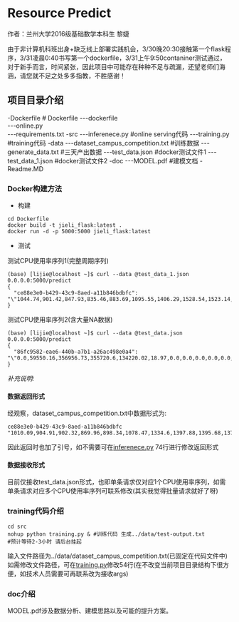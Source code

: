 # Resource Predict

作者：兰州大学2016级基础数学本科生 黎婕

由于非计算机科班出身+缺乏线上部署实践机会，3/30晚20:30接触第一个flask程序，3/31凌晨0:40书写第一个dockerfile，3/31上午9:50contaniner测试通过，对于新手而言，时间紧张，因此项目中可能存在种种不足与疏漏，还望老师们海涵，请您就不足之处多多指教，不胜感谢！

## 项目目录介绍

-Dockerfile # Dockerfile
---dockerfile  
---online.py  
---requirements.txt
-src
---inferenece.py #online serving代码
---training.py   #training代码 
-data
---dataset_campus_competition.txt  #训练数据
---generate_data.txt  #三天产出数据
---test_data.json #docker测试文件1
---test_data_1.json #docker测试文件2
-doc
---MODEL.pdf              #建模文档
-Readme.MD

### Docker构建方法

- 构建

``` shell
cd Dockerfile
docker build -t jieli_flask:latest .
docker run -d -p 5000:5000 jieli_flask:latest
```

- 测试

测试CPU使用率序列1(完整周期序列)
``` shell
(base) [lijie@localhost ~]$ curl --data @test_data_1.json 0.0.0.0:5000/predict
{
  "ce88e3e0-b429-43c9-8aed-a11b846bdbfc": "\"1044.74,901.42,847.93,835.46,883.69,1095.55,1406.29,1528.54,1523.14,1482.14,1479.58,1441.85,1456.65,1475.61,1455.95,1462.97,1474.3,1497.85,1521.95,1651.8,1796.04,1860.5,1654.35,1306.41,1038.63,895.3,841.81,829.34,877.57,1089.44,1400.17,1522.42,1517.03,1476.02,1473.46,1435.74,1450.54,1469.5,1449.83,1456.85,1468.18,1491.74,1515.83,1645.68,1789.92,1854.38,1648.23,1300.3,1032.51,889.18,835.69,823.23,871.45,1083.32,1394.05,1516.31,1510.91,1469.9,1467.34,1429.62,1444.42,1463.38,1443.71,1450.73,1462.06,1485.62,1509.72,1639.57,1783.81,1848.26,1642.12,1294.18\""
}

```

测试CPU使用率序列2(含大量NA数据)
``` shell
(base) [lijie@localhost ~]$ curl --data @test_data.json 0.0.0.0:5000/predict
{
  "86fc9582-eae6-440b-a7b1-a26ac498e0a4": "\"0.0,59550.16,356956.73,355720.6,134220.02,18.97,0.0,0.0,0.0,0.0,0.0,0.0,0.0,0.0,0.0,0.0,0.0,0.0,0.0,0.0,0.0,0.0,0.0,0.0,0.0,57893.32,347025.25,345823.52,130485.67,18.45,0.0,0.0,0.0,0.0,0.0,0.0,0.0,0.0,0.0,0.0,0.0,0.0,0.0,0.0,0.0,0.0,0.0,0.0,0.0,56282.58,337370.1,336201.8,126855.22,17.93,0.0,0.0,0.0,0.0,0.0,0.0,0.0,0.0,0.0,0.0,0.0,0.0,0.0,0.0,0.0,0.0,0.0,0.0\""
}

```

*补充说明:*

#### 数据返回形式

经观察，dataset_campus_competition.txt中数据形式为:

``` shell
ce88e3e0-b429-43c9-8aed-a11b846bdbfc "1010.09,904.91,902.32,869.96,898.34,1078.47,1334.6,1397.88,1395.68,1379.41,1381.01,1372.69,1405.82,1429.34,1377.93,1385.33,1398.96,1435.0,1468.24,1618.8,1769.39,1884.36,1639.31,1300.64,1023.75,886.61,838.89,815.88,868.4,1060.06,1351.69,1425.9,1389.12,1367.36,1364.94,1352.07,1389.42,1416.65,1403.6,1396.63,1394.48,1406.13,1405.66,1529.03,1678.01,1751.33,1600.63,1264.53,1007.82,853.52,811.64,797.56,849.78,1044.51,1326.18,1391.54,1374.36,1328.61,1369.59,1343.0,1399.81,1388.24,1367.56,1394.13,1366.01,1377.9,1430.59,1512.46,1636.08,1746.12,1583.09,1255.23,997.57,875.7,814.49,805.48,862.53,1059.14,1320.03,1375.33,1351.63,1346.65,1350.74,1333.99,1380.62,1377.35,1437.62,1407.09,1413.11,1440.09,1483.2,1586.85,1757.48,1821.02,1624.7,1308.66,1036.04,898.5,848.04,851.57,902.62,1107.53,1367.78,1475.15,1492.47,1427.12,1439.89,1429.17,1446.72,1465.35,1440.66,1447.76,1468.26,1488.43,1520.19,1648.43,1768.5,1832.35,1656.73,1340.13,1078.11,917.44,884.64,858.08,917.24,1141.5,1480.16,1653.34,1666.02,1612.96,1611.35,1539.11,1540.66,1576.69,1533.89,1532.44,1559.81,1576.53,1594.33,1725.15,1899.44,1954.26,1719.73,1354.12,1081.9,940.92,870.94,862.79,902.3,1118.0,1448.0,1573.4,1557.15,1521.76,1506.55,1470.42,1477.61,1493.98,1474.99,1493.16,1498.82,1528.42,1547.68,1687.85,1819.27,1880.42,1671.18,1312.53"
```

因此返回时也加了引号，如不需要可在[inferenece.py](code/inferenece.py) 74行进行修改返回形式

#### 数据接收形式

目前仅接收test_data.json形式，也即单条请求仅对应1个CPU使用率序列，如需单条请求对应多个CPU使用率序列可联系修改(其实我觉得批量请求就好了呀)

### training代码介绍

```shell
cd src
nohup python training.py & #训练代码 生成../data/test-output.txt
#预计等待2-3小时 请后台挂起
```

输入文件路径为../data/dataset_campus_competition.txt(已固定在代码文件中) 如需修改文件路径，可在[training.py](code/training.py)修改54行(在不改变当前项目目录结构下很方便，如技术人员需要可再联系改为接收args)

### doc介绍

MODEL.pdf涉及数据分析、建模思路以及可能的提升方案。